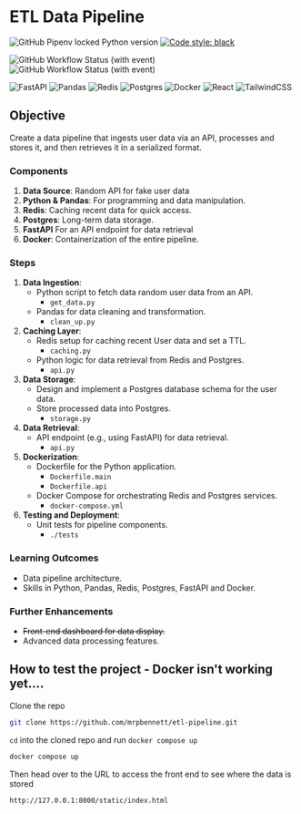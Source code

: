 # ETL Data Pipeline

![GitHub Pipenv locked Python version](https://img.shields.io/github/pipenv/locked/python-version/mrpbennett/etl-pipeline?style=for-the-badge)
[![Code style: black](https://img.shields.io/badge/code%20style-black-000000.svg?style=for-the-badge)](https://github.com/psf/black)

![GitHub Workflow Status (with event)](https://img.shields.io/github/actions/workflow/status/mrpbennett/etl-pipeline/sourcery-pr.yml?style=for-the-badge&label=sourcery)
![GitHub Workflow Status (with event)](https://img.shields.io/github/actions/workflow/status/mrpbennett/etl-pipeline/python-package.yml?style=for-the-badge&label=build)

![FastAPI](https://img.shields.io/badge/fastapi-009688.svg?&style=for-the-badge&logo=fastapi&logoColor=white)
![Pandas](https://img.shields.io/badge/pandas-150458.svg?&style=for-the-badge&logo=pandas&logoColor=white)
![Redis](https://img.shields.io/badge/redis-DC382D.svg?&style=for-the-badge&logo=redis&logoColor=white)
![Postgres](https://img.shields.io/badge/postgresql-4169E1.svg?&style=for-the-badge&logo=postgresql&logoColor=white)
![Docker](https://img.shields.io/badge/docker-2496ED.svg?&style=for-the-badge&logo=docker&logoColor=white) ![React](https://img.shields.io/badge/react-35495e.svg?&style=for-the-badge&logo=react&logoColor=61DAFB)
![TailwindCSS](https://img.shields.io/badge/tailwindcss-gray.svg?&style=for-the-badge&logo=tailwindcss&logoColor=06B6D4)

## Objective

Create a data pipeline that ingests user data via an API, processes and stores it, and then retrieves it in a serialized format.

### Components

1. **Data Source**: Random API for fake user data
2. **Python & Pandas**: For programming and data manipulation.
3. **Redis**: Caching recent data for quick access.
4. **Postgres**: Long-term data storage.
5. **FastAPI** For an API endpoint for data retrieval
6. **Docker**: Containerization of the entire pipeline.

### Steps

1. **Data Ingestion**:
   - Python script to fetch data random user data from an API.
     - `get_data.py`
   - Pandas for data cleaning and transformation.
     - `clean_up.py`
2. **Caching Layer**:
   - Redis setup for caching recent User data and set a TTL.
     - `caching.py`
   - Python logic for data retrieval from Redis and Postgres.
     - `api.py`
3. **Data Storage**:
   - Design and implement a Postgres database schema for the user data.
   - Store processed data into Postgres.
     - `storage.py`
4. **Data Retrieval**:
   - API endpoint (e.g., using FastAPI) for data retrieval.
     - `api.py`
5. **Dockerization**:
   - Dockerfile for the Python application.
     - `Dockerfile.main`
     - `Dockerfile.api`
   - Docker Compose for orchestrating Redis and Postgres services.
     - `docker-compose.yml`
6. **Testing and Deployment**:
   - Unit tests for pipeline components.
     - `./tests`

### Learning Outcomes

- Data pipeline architecture.
- Skills in Python, Pandas, Redis, Postgres, FastAPI and Docker.

### Further Enhancements

- ~~Front-end dashboard for data display.~~
- Advanced data processing features.

## How to test the project - Docker isn't working yet....

Clone the repo

```bash
git clone https://github.com/mrpbennett/etl-pipeline.git
```

`cd` into the cloned repo and run `docker compose up`

```bash
docker compose up
```

Then head over to the URL to access the front end to see where the data is stored

```text
http://127.0.0.1:8000/static/index.html
```
